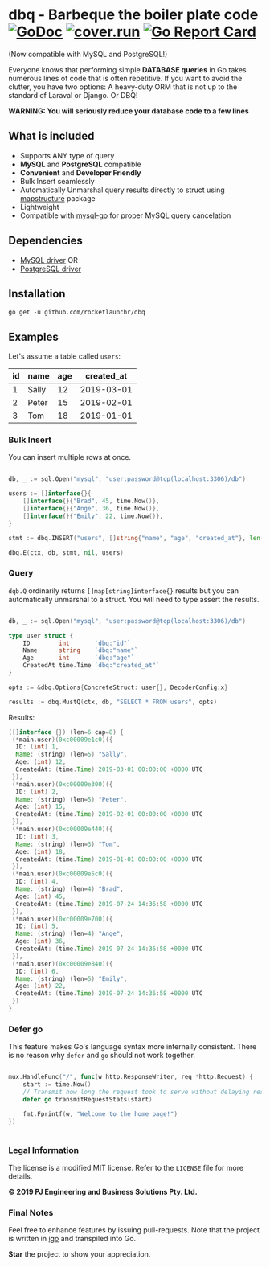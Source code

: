 dbq - Barbeque the boiler plate code [![GoDoc](http://godoc.org/github.com/rocketlaunchr/dbq?status.svg)](http://godoc.org/github.com/rocketlaunchr/dbq) [![cover.run](https://cover.run/go/github.com/rocketlaunchr/dbq.svg?style=flat&tag=golang-1.12)](https://cover.run/go?tag=golang-1.12&repo=github.com%2Frocketlaunchr%2Fdbq) [![Go Report Card](https://goreportcard.com/badge/github.com/rocketlaunchr/dbq)](https://goreportcard.com/report/github.com/rocketlaunchr/dbq)
===============

(Now compatible with MySQL and PostgreSQL!)

Everyone knows that performing simple **DATABASE queries** in Go takes numerous lines of code that is often repetitive. If you want to avoid the clutter, you have two options: A heavy-duty ORM that is not up to the standard of Laraval or Django. Or DBQ!


**WARNING: You will seriously reduce your database code to a few lines**


## What is included

* Supports ANY type of query
* **MySQL** and **PostgreSQL** compatible
* **Convenient** and **Developer Friendly**
* Bulk Insert seamlessly
* Automatically Unmarshal query results directly to struct using [mapstructure](https://github.com/mitchellh/mapstructure) package
* Lightweight
* Compatible with [mysql-go](https://github.com/rocketlaunchr/mysql-go) for proper MySQL query cancelation

## Dependencies

* [MySQL driver](https://github.com/go-sql-driver/mysql) OR
* [PostgreSQL driver](https://github.com/lib/pq)


## Installation

```
go get -u github.com/rocketlaunchr/dbq
```


## Examples

Let's assume a table called `users`:

| id | name  | age | created_at |
|----|-------|-----|------------|
| 1  | Sally | 12  | 2019-03-01 |
| 2  | Peter | 15  | 2019-02-01 |
| 3  | Tom   | 18  | 2019-01-01 |


### Bulk Insert

You can insert multiple rows at once.


```go

db, _ := sql.Open("mysql", "user:password@tcp(localhost:3306)/db")

users := []interface{}{
	[]interface{}{"Brad", 45, time.Now()},
	[]interface{}{"Ange", 36, time.Now()},
	[]interface{}{"Emily", 22, time.Now()},
}

stmt := dbq.INSERT("users", []string{"name", "age", "created_at"}, len(users))

dbq.E(ctx, db, stmt, nil, users)

```

### Query

`dqb.Q` ordinarily returns `[]map[string]interface{}` results but you can automatically
unmarshal to a struct. You will need to type assert the results.

```go

db, _ := sql.Open("mysql", "user:password@tcp(localhost:3306)/db")

type user struct {
	ID        int       `dbq:"id"`
	Name      string    `dbq:"name"`
	Age       int       `dbq:"age"`
	CreatedAt time.Time `dbq:"created_at"`
}

opts := &dbq.Options{ConcreteStruct: user{}, DecoderConfig:x}

results := dbq.MustQ(ctx, db, "SELECT * FROM users", opts)

```

Results:

```groovy
([]interface {}) (len=6 cap=8) {
 (*main.user)(0xc00009e1c0)({
  ID: (int) 1,
  Name: (string) (len=5) "Sally",
  Age: (int) 12,
  CreatedAt: (time.Time) 2019-03-01 00:00:00 +0000 UTC
 }),
 (*main.user)(0xc00009e300)({
  ID: (int) 2,
  Name: (string) (len=5) "Peter",
  Age: (int) 15,
  CreatedAt: (time.Time) 2019-02-01 00:00:00 +0000 UTC
 }),
 (*main.user)(0xc00009e440)({
  ID: (int) 3,
  Name: (string) (len=3) "Tom",
  Age: (int) 18,
  CreatedAt: (time.Time) 2019-01-01 00:00:00 +0000 UTC
 }),
 (*main.user)(0xc00009e5c0)({
  ID: (int) 4,
  Name: (string) (len=4) "Brad",
  Age: (int) 45,
  CreatedAt: (time.Time) 2019-07-24 14:36:58 +0000 UTC
 }),
 (*main.user)(0xc00009e700)({
  ID: (int) 5,
  Name: (string) (len=4) "Ange",
  Age: (int) 36,
  CreatedAt: (time.Time) 2019-07-24 14:36:58 +0000 UTC
 }),
 (*main.user)(0xc00009e840)({
  ID: (int) 6,
  Name: (string) (len=5) "Emily",
  Age: (int) 22,
  CreatedAt: (time.Time) 2019-07-24 14:36:58 +0000 UTC
 })
}
```

### Defer go

This feature makes Go's language syntax more internally consistent. There is no reason why `defer` and `go` should not work together.

```go

mux.HandleFunc("/", func(w http.ResponseWriter, req *http.Request) {
	start := time.Now()
	// Transmit how long the request took to serve without delaying response to client.
	defer go transmitRequestStats(start)

	fmt.Fprintf(w, "Welcome to the home page!")
})

```


#

### Legal Information

The license is a modified MIT license. Refer to the `LICENSE` file for more details.

**© 2019 PJ Engineering and Business Solutions Pty. Ltd.**

### Final Notes

Feel free to enhance features by issuing pull-requests. Note that the project is written in [igo](https://github.com/rocketlaunchr/igo) and transpiled into Go.

**Star** the project to show your appreciation.
